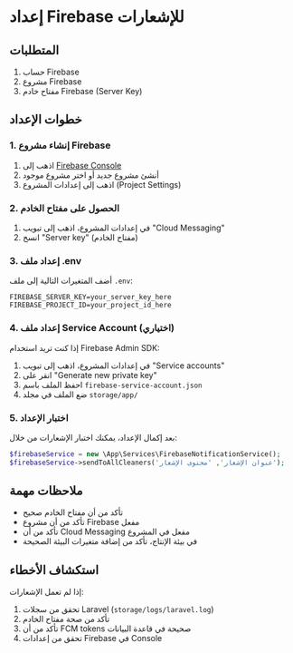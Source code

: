 # إعداد Firebase للإشعارات

## المتطلبات

1. حساب Firebase
2. مشروع Firebase
3. مفتاح خادم Firebase (Server Key)

## خطوات الإعداد

### 1. إنشاء مشروع Firebase

1. اذهب إلى [Firebase Console](https://console.firebase.google.com/)
2. أنشئ مشروع جديد أو اختر مشروع موجود
3. اذهب إلى إعدادات المشروع (Project Settings)

### 2. الحصول على مفتاح الخادم

1. في إعدادات المشروع، اذهب إلى تبويب "Cloud Messaging"
2. انسخ "Server key" (مفتاح الخادم)

### 3. إعداد ملف .env

أضف المتغيرات التالية إلى ملف `.env`:

```env
FIREBASE_SERVER_KEY=your_server_key_here
FIREBASE_PROJECT_ID=your_project_id_here
```

### 4. إعداد ملف Service Account (اختياري)

إذا كنت تريد استخدام Firebase Admin SDK:

1. في إعدادات المشروع، اذهب إلى تبويب "Service accounts"
2. انقر على "Generate new private key"
3. احفظ الملف باسم `firebase-service-account.json`
4. ضع الملف في مجلد `storage/app/`

### 5. اختبار الإعداد

بعد إكمال الإعداد، يمكنك اختبار الإشعارات من خلال:

```php
$firebaseService = new \App\Services\FirebaseNotificationService();
$firebaseService->sendToAllCleaners('عنوان الإشعار', 'محتوى الإشعار');
```

## ملاحظات مهمة

- تأكد من أن مفتاح الخادم صحيح
- تأكد من أن مشروع Firebase مفعل
- تأكد من أن Cloud Messaging مفعل في المشروع
- في بيئة الإنتاج، تأكد من إضافة متغيرات البيئة الصحيحة

## استكشاف الأخطاء

إذا لم تعمل الإشعارات:

1. تحقق من سجلات Laravel (`storage/logs/laravel.log`)
2. تأكد من صحة مفتاح الخادم
3. تأكد من أن FCM tokens صحيحة في قاعدة البيانات
4. تحقق من إعدادات Firebase في Console
